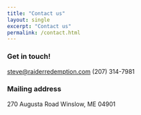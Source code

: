 ```yaml
---
title: "Contact us"
layout: single
excerpt: "Contact us"
permalink: /contact.html
---
```


### Get in touch! 
steve@raiderredemption.com
(207) 314-7981

### Mailing address
270 Augusta Road
Winslow, ME 04901